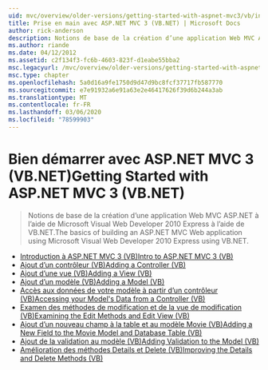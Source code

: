 ```yaml
---
uid: mvc/overview/older-versions/getting-started-with-aspnet-mvc3/vb/index
title: Prise en main avec ASP.NET MVC 3 (VB.NET) | Microsoft Docs
author: rick-anderson
description: Notions de base de la création d’une application Web MVC ASP.NET à l’aide de Microsoft Visual Web Developer 2010 Express à l’aide de VB.NET.
ms.author: riande
ms.date: 04/12/2012
ms.assetid: c2f134f3-fc6b-4603-823f-d1eabe55bba2
msc.legacyurl: /mvc/overview/older-versions/getting-started-with-aspnet-mvc3/vb
msc.type: chapter
ms.openlocfilehash: 5a0d16a9fe1750d9d47d9bc8fcf37717fb587770
ms.sourcegitcommit: e7e91932a6e91a63e2e46417626f39d6b244a3ab
ms.translationtype: MT
ms.contentlocale: fr-FR
ms.lasthandoff: 03/06/2020
ms.locfileid: "78599903"
---
```

# <a name="getting-started-with-aspnet-mvc-3-vbnet"></a><span data-ttu-id="ae242-103">Bien démarrer avec ASP.NET MVC 3 (VB.NET)</span><span class="sxs-lookup"><span data-stu-id="ae242-103">Getting Started with ASP.NET MVC 3 (VB.NET)</span></span>

> <span data-ttu-id="ae242-104">Notions de base de la création d’une application Web MVC ASP.NET à l’aide de Microsoft Visual Web Developer 2010 Express à l’aide de VB.NET.</span><span class="sxs-lookup"><span data-stu-id="ae242-104">The basics of building an ASP.NET MVC Web application using Microsoft Visual Web Developer 2010 Express using VB.NET.</span></span>

- [<span data-ttu-id="ae242-105">Introduction à ASP.NET MVC 3 (VB)</span><span class="sxs-lookup"><span data-stu-id="ae242-105">Intro to ASP.NET MVC 3 (VB)</span></span>](intro-to-aspnet-mvc-3.md)
- [<span data-ttu-id="ae242-106">Ajout d’un contrôleur (VB)</span><span class="sxs-lookup"><span data-stu-id="ae242-106">Adding a Controller (VB)</span></span>](adding-a-controller.md)
- [<span data-ttu-id="ae242-107">Ajout d’une vue (VB)</span><span class="sxs-lookup"><span data-stu-id="ae242-107">Adding a View (VB)</span></span>](adding-a-view.md)
- [<span data-ttu-id="ae242-108">Ajout d’un modèle (VB)</span><span class="sxs-lookup"><span data-stu-id="ae242-108">Adding a Model (VB)</span></span>](adding-a-model.md)
- [<span data-ttu-id="ae242-109">Accès aux données de votre modèle à partir d’un contrôleur (VB)</span><span class="sxs-lookup"><span data-stu-id="ae242-109">Accessing your Model's Data from a Controller (VB)</span></span>](accessing-your-models-data-from-a-controller.md)
- [<span data-ttu-id="ae242-110">Examen des méthodes de modification et de la vue de modification (VB)</span><span class="sxs-lookup"><span data-stu-id="ae242-110">Examining the Edit Methods and Edit View (VB)</span></span>](examining-the-edit-methods-and-edit-view.md)
- [<span data-ttu-id="ae242-111">Ajout d’un nouveau champ à la table et au modèle Movie (VB)</span><span class="sxs-lookup"><span data-stu-id="ae242-111">Adding a New Field to the Movie Model and Database Table (VB)</span></span>](adding-a-new-field.md)
- [<span data-ttu-id="ae242-112">Ajout de la validation au modèle (VB)</span><span class="sxs-lookup"><span data-stu-id="ae242-112">Adding Validation to the Model (VB)</span></span>](adding-validation-to-the-model.md)
- [<span data-ttu-id="ae242-113">Amélioration des méthodes Details et Delete (VB)</span><span class="sxs-lookup"><span data-stu-id="ae242-113">Improving the Details and Delete Methods (VB)</span></span>](improving-the-details-and-delete-methods.md)

